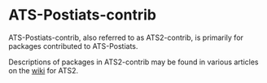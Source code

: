 ATS-Postiats-contrib
====================

ATS-Postiats-contrib, also referred to as ATS2-contrib, is primarily
for packages contributed to ATS-Postiats.

Descriptions of packages in ATS2-contrib may be found in various
articles on the [wiki](https://github.com/githwxi/ATS-Postiats/wiki/contrib) for ATS2.
